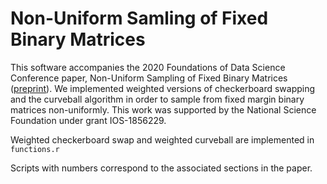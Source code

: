 # Non-Uniform Samling of Fixed Binary Matrices

This software accompanies the 2020 Foundations of Data Science Conference paper, Non-Uniform Sampling of Fixed Binary Matrices ([preprint](https://arxiv.org/abs/2007.15043)).
We implemented weighted versions of checkerboard swapping and the curveball algorithm in order to sample from fixed margin binary matrices non-uniformly.
This work was supported by the National Science Foundation under grant IOS-1856229.

Weighted checkerboard swap and weighted curveball are implemented in `functions.r`

Scripts with numbers correspond to the associated sections in the paper.
